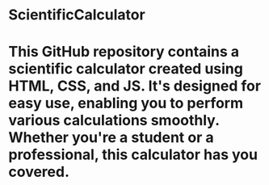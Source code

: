# ScientificCalculator
# This GitHub repository contains a scientific calculator created using HTML, CSS, and JS. It's designed for easy use, enabling you to perform various calculations smoothly. Whether you're a student or a professional, this calculator has you covered.


